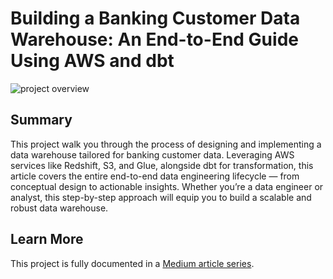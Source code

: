 # Building a Banking Customer Data Warehouse: An End-to-End Guide Using AWS and dbt

![project overview]([https://miro.medium.com/v2/resize:fit:1100/format:webp/1*KKX3KPls3m-CJfaERMctoA.jpeg](https://miro.medium.com/v2/resize:fit:1100/format:webp/1*2iaMUMN-Zdd2aOy6ajvEYw.jpeg))

## Summary

This project walk you through the process of designing and implementing a data warehouse tailored for banking customer data. Leveraging AWS services like Redshift, S3, and Glue, alongside dbt for transformation, this article covers the entire end-to-end data engineering lifecycle — from conceptual design to actionable insights. Whether you’re a data engineer or analyst, this step-by-step approach will equip you to build a scalable and robust data warehouse.

## Learn More

This project is fully documented in a [Medium article series](https://medium.com/@jushijun/building-a-banking-customer-data-warehouse-an-end-to-end-guide-using-aws-and-dbt-c058ebe7af35).

